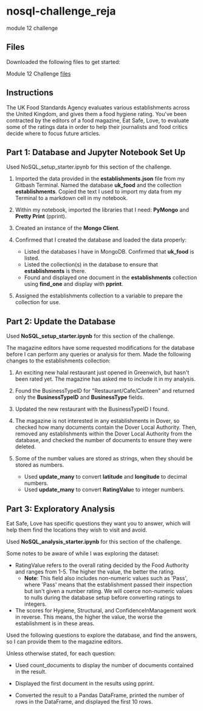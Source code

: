 # nosql-challenge_reja
module 12 challenge


## Files ##

Downloaded the following files to get started:

Module 12 Challenge [files](https://bootcampspot.instructure.com/courses/3819/assignments/56641?module_item_id=999979)

## Instructions ##

The UK Food Standards Agency evaluates various establishments across the United Kingdom, and gives them a food hygiene rating. You've been contracted by the editors of a food magazine, Eat Safe, Love, to evaluate some of the ratings data in order to help their journalists and food critics decide where to focus future articles.

## Part 1: Database and Jupyter Notebook Set Up ##

Used NoSQL_setup_starter.ipynb for this section of the challenge.

1. Imported the data provided in the **establishments.json** file from my Gitbash Terminal. Named the database **uk_food** and the collection **establishments**. Copied the text I used to import my data from my Terminal to a markdown cell in my notebook.

2. Within my notebook, imported the libraries that I need: **PyMongo** and **Pretty Print** (pprint).

3. Created an instance of the **Mongo Client**.

4. Confirmed that I created the database and loaded the data properly:

    - Listed the databases I have in MongoDB. Confirmed that **uk_food** is listed.
    - Listed the collection(s) in the database to ensure that **establishments** is there.
    - Found and displayed one document in the **establishments** collection using **find_one** and display with **pprint**.
      
5. Assigned the establishments collection to a variable to prepare the collection for use.

## Part 2: Update the Database ##

Used **NoSQL_setup_starter.ipynb** for this section of the challenge.

The magazine editors have some requested modifications for the database before I can perform any queries or analysis for them. Made the following changes to the establishments collection:

1. An exciting new halal restaurant just opened in Greenwich, but hasn't been rated yet. The magazine has asked me to include it in my analysis.
2. Found the BusinessTypeID for "Restaurant/Cafe/Canteen" and returned only the **BusinessTypeID** and **BusinessType** fields.
3. Updated the new restaurant with the BusinessTypeID I found.

4. The magazine is not interested in any establishments in Dover, so checked how many documents contain the Dover Local Authority. Then, removed any establishments within the Dover Local Authority from the database, and checked the number of documents to ensure     they were deleted.

5. Some of the number values are stored as strings, when they should be stored as numbers.

   - Used **update_many** to convert **latitude** and **longitude** to decimal numbers.
   - Used **update_many** to convert **RatingValu**e to integer numbers.
  
## Part 3: Exploratory Analysis ##

Eat Safe, Love has specific questions they want you to answer, which will help them find the locations they wish to visit and avoid.

Used **NoSQL_analysis_starter.ipynb** for this section of the challenge.

Some notes to be aware of while I was exploring the dataset:

- RatingValue refers to the overall rating decided by the Food Authority and ranges from 1-5. The higher the value, the better the rating.
   - **Note**: This field also includes non-numeric values such as 'Pass', where 'Pass' means that the establishment passed their inspection but isn't given a number rating. We will coerce non-numeric values to nulls during the database setup before converting ratings to integers.
- The scores for Hygiene, Structural, and ConfidenceInManagement work in reverse. This means, the higher the value, the worse the establishment is in these areas.
  
Used the following questions to explore the database, and find the answers, so I can provide them to the magazine editors.

Unless otherwise stated, for each question:

- Used count_documents to display the number of documents contained in the result.

- Displayed the first document in the results using pprint.

- Converted the result to a Pandas DataFrame, printed the number of rows in the DataFrame, and displayed the first 10 rows.
